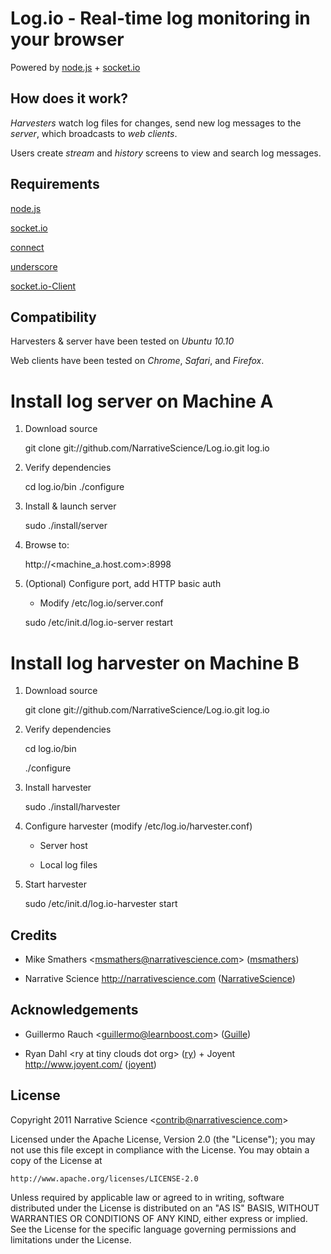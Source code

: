 Log.io - Real-time log monitoring in your browser
=================================================

Powered by [node.js](http://nodejs.org) + [socket.io](http://socket.io)

## How does it work?

*Harvesters* watch log files for changes, send new log messages to the *server*, which broadcasts to *web clients*.

Users create *stream* and *history* screens to view and search log messages.

## Requirements

[node.js](http://nodejs.org)

[socket.io](http://socket.io)

[connect](http://senchalabs.github.com/connect/)

[underscore](http://documentcloud.github.com/underscore/)

[socket.io-Client](https://github.com/remy/Socket.io-node-client)

## Compatibility

Harvesters & server have been tested on *Ubuntu 10.10*

Web clients have been tested on *Chrome*, *Safari*, and *Firefox*.

# Install log server on Machine A

1. Download source

    git clone git://github.com/NarrativeScience/Log.io.git log.io

2. Verify dependencies

    cd log.io/bin
    ./configure

3. Install & launch server

    sudo ./install/server

4. Browse to:

    http://&lt;machine_a.host.com&gt;:8998

5. (Optional) Configure port, add HTTP basic auth

    - Modify /etc/log.io/server.conf
    
    sudo /etc/init.d/log.io-server restart

# Install log harvester on Machine B

1. Download source

    git clone git://github.com/NarrativeScience/Log.io.git log.io

2. Verify dependencies

    cd log.io/bin

    ./configure

3. Install harvester

    sudo ./install/harvester

4. Configure harvester (modify /etc/log.io/harvester.conf)

    - Server host

    - Local log files

5. Start harvester

    sudo /etc/init.d/log.io-harvester start

## Credits

- Mike Smathers &lt;msmathers@narrativescience.com&gt; ([msmathers](http://github.com/msmathers))

- Narrative Science http://narrativescience.com ([NarrativeScience](http://github.com/NarrativeScience))

## Acknowledgements

- Guillermo Rauch &lt;guillermo@learnboost.com&gt; ([Guille](http://github.com/guille))

- Ryan Dahl &lt;ry at tiny clouds dot org&gt; ([ry](https://github.com/ry)) + Joyent http://www.joyent.com/ ([joyent](https://github.com/joyent/))

## License 

Copyright 2011 Narrative Science &lt;contrib@narrativescience.com&gt;

Licensed under the Apache License, Version 2.0 (the "License");
you may not use this file except in compliance with the License.
You may obtain a copy of the License at

    http://www.apache.org/licenses/LICENSE-2.0

Unless required by applicable law or agreed to in writing, software
distributed under the License is distributed on an "AS IS" BASIS,
WITHOUT WARRANTIES OR CONDITIONS OF ANY KIND, either express or implied.
See the License for the specific language governing permissions and
limitations under the License.
